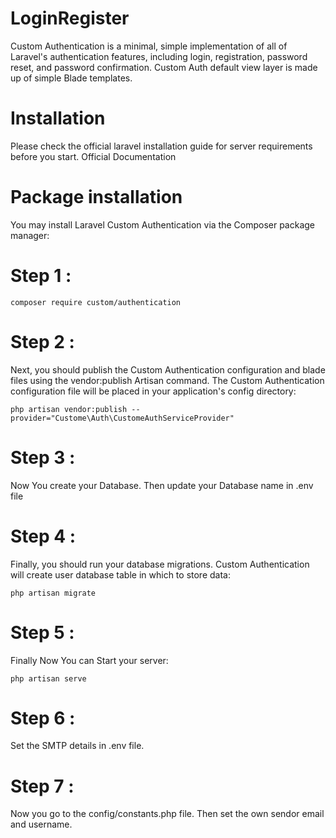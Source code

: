 # LoginRegister
Custom Authentication  is a minimal, simple implementation of all of Laravel's authentication features, including login, registration, password reset, and password confirmation.  Custom Auth default view layer is made up of simple Blade templates. 

# Installation
Please check the official laravel installation guide for server requirements before you start. Official Documentation

# Package installation
You may install Laravel Custom Authentication via the Composer package manager:

# Step 1 :
    composer require custom/authentication

# Step 2 :
Next, you should publish the Custom Authentication configuration and blade files using the vendor:publish Artisan command. The Custom Authentication configuration file will be placed in your application's config directory:

    php artisan vendor:publish --provider="Custome\Auth\CustomeAuthServiceProvider"

# Step 3 :
Now You create your Database. Then update your Database name in .env file

# Step 4 :
Finally, you should run your database migrations. Custom Authentication will create user database table in which to store data:

    php artisan migrate
 
 # Step 5 :
Finally Now You can Start your server:

    php artisan serve
 
 # Step 6 :
Set the SMTP details in .env file.

# Step 7 :
Now you go to the config/constants.php file. Then set the own sendor email and username.
 
